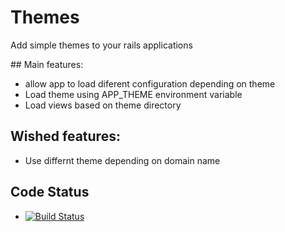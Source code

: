 # Themes

Add simple themes to your rails applications

## Main features:

  - allow app to load diferent configuration depending on theme
  - Load theme using APP_THEME environment variable
  - Load views based on theme directory

## Wished features:

  - Use differnt theme depending on domain name


## Code Status

* [![Build Status](https://api.travis-ci.org/ritxi/themes.png)](https://travis-ci.org/ritxi/themes)